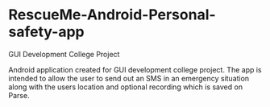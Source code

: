 # RescueMe-Android-Personal-safety-app
GUI Development College Project

Android application created for GUI development college project. 
The app is intended to allow the user to send out an SMS in an emergency situation 
along with the users location and optional recording which is saved on Parse.
